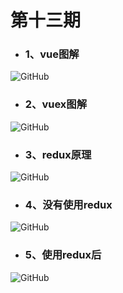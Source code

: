 # 第十三期


- ### 1、vue图解

<img src="https://raw.githubusercontent.com/Tnfe/TNFE-Diagram/master/assets/%E7%AC%AC%E5%8D%81%E4%B8%89%E6%9C%9F/vuex%E5%9B%BE%E8%A7%A31.png" alt="GitHub" title="http what" />

- ### 2、vuex图解

<img src="https://raw.githubusercontent.com/Tnfe/TNFE-Diagram/master/assets/%E7%AC%AC%E5%8D%81%E4%B8%89%E6%9C%9F/vuex%E5%9B%BE%E8%A7%A32.png" alt="GitHub" title="process" />

- ### 3、redux原理

<img src="https://raw.githubusercontent.com/Tnfe/TNFE-Diagram/master/assets/%E7%AC%AC%E5%8D%81%E4%B8%89%E6%9C%9F/redux%E5%8E%9F%E7%90%86.png" alt="GitHub" title="process" />

- ### 4、没有使用redux

<img src="https://raw.githubusercontent.com/Tnfe/TNFE-Diagram/master/assets/%E7%AC%AC%E5%8D%81%E4%B8%89%E6%9C%9F/%E6%B2%A1%E6%9C%89redux.gif" alt="GitHub" title="process" />

- ### 5、使用redux后

<img src="https://raw.githubusercontent.com/Tnfe/TNFE-Diagram/master/assets/%E7%AC%AC%E5%8D%81%E4%B8%89%E6%9C%9F/%E4%BD%BF%E7%94%A8redux%E5%90%8E.gif" alt="GitHub" title="process" />
